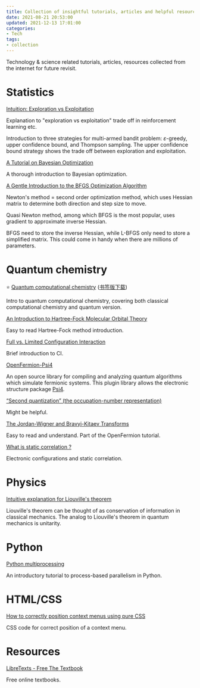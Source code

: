 ```yaml
---
title: Collection of insightful tutorials, articles and helpful resources
date: 2021-08-21 20:53:00
updated: 2021-12-13 17:01:00
categories:
- Tech
tags:
- collection
---
```


Technology & science related tutorials, articles, resources collected from the internet for future revisit.

<!-- more -->

# Statistics

[Intuition: Exploration vs Exploitation](https://towardsdatascience.com/intuition-exploration-vs-exploitation-c645a1d37c7a)

Explanation to "exploration vs exploitation" trade off in reinforcement learning etc.

Introduction to three strategies for multi-armed bandit problem: $\varepsilon$-greedy, upper confidence bound, and Thompson sampling. The upper confidence bound strategy shows the trade off between exploration and exploitation.

[A Tutorial on Bayesian Optimization](https://arxiv.org/abs/1807.02811)

A thorough introduction to Bayesian optimization.

[A Gentle Introduction to the BFGS Optimization Algorithm](https://machinelearningmastery.com/bfgs-optimization-in-python/)

Newton's method = second order optimization method, which uses Hessian matrix to determine both direction and step size to move.

Quasi Newton method, among which BFGS is the most popular, uses gradient to approximate inverse Hessian.

BFGS need to store the inverse Hessian, while L-BFGS only need to store a simplified matrix. This could come in handy when there are millions of parameters.


# Quantum chemistry

⭐ [Quantum computational chemistry](https://journals.aps.org/rmp/abstract/10.1103/RevModPhys.92.015003) ([书签版下载](/attach/ChemReview.pdf))

Intro to quantum computational chemistry, covering both classical computational chemistry and quantum version.

[An Introduction to Hartree-Fock Molecular Orbital Theory](http://vergil.chemistry.gatech.edu/notes/hf-intro/hf-intro.pdf)

Easy to read Hartree-Fock method introduction.

[Full vs. Limited Configuration Interaction](https://expchem3.com/theory/ltdci/)

Brief introduction to CI.

[OpenFermion-Psi4](https://github.com/quantumlib/OpenFermion-Psi4)

An open source library for compiling and analyzing quantum algorithms which simulate fermionic systems. This plugin library allows the electronic structure package [Psi4](http://psicode.org/).

[“Second quantization” (the occupation-number representation)](http://physics.gu.se/~tfkhj/OsloSecondQuant.pdf)

Might be helpful.

[The Jordan-Wigner and Bravyi-Kitaev Transforms](https://quantumai.google/openfermion/tutorials/jordan_wigner_and_bravyi_kitaev_transforms)

Easy to read and understand. Part of the OpenFermion tutorial.

[What is static correlation ?](https://mattermodeling.stackexchange.com/a/4409)

Electronic configurations and static correlation.

# Physics

[Intuitive explanation for Liouville's theorem](https://www.quora.com/Dynamical-Systems/Dynamical-Systems-What-is-the-intuitive-explanation-for-Liouvilles-theorem)

Liouville's theorem can be thought of as conservation of information in classical mechanics. The analog to Liouville's theorem in quantum mechanics is unitarity.

# Python

[Python multiprocessing](https://zetcode.com/python/multiprocessing/)

An introductory tutorial to process-based parallelism in Python.

# HTML/CSS

[How to correctly position context menus using pure CSS](https://mionskowski.pl/positioning-a-context-menu-using-pure-css)

CSS code for correct position of a context menu.

# Resources

[LibreTexts - Free The Textbook](https://libretexts.org/)

Free online textbooks.